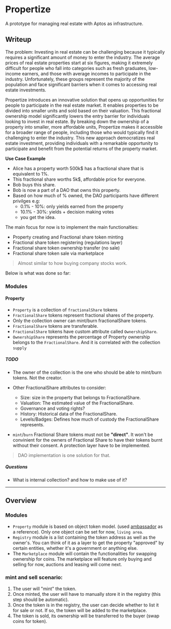 # Propertize

A prototype for managing real estate with Aptos as infrastructure.

## Writeup
The problem: Investing in real estate can be challenging because it typically requires a significant amount of money to enter the industry. The average prices of real estate properties start at six figures, making it extremely difficult for people who fall into categories such as fresh graduates, low-income earners, and those with average incomes to participate in the industry. Unfortunately, these groups represent the majority of the population and face significant barriers when it comes to accessing real estate investments.

Propertize introduces an innovative solution that opens up opportunities for people to participate in the real estate market. It enables properties to be divided into smaller units and sold based on their valuation. This fractional ownership model significantly lowers the entry barrier for individuals looking to invest in real estate. By breaking down the ownership of a property into smaller, more affordable units, Propertize makes it accessible for a broader range of people, including those who would typically find it challenging to enter the industry. This new approach democratizes real estate investment, providing individuals with a remarkable opportunity to participate and benefit from the potential returns of the property market.

**Use Case Example**
- Alice has a property worth 500k$ has a fractional share that is equivalent to 1%. 
- This fractional share worths 5k$, affordable price for everyone.
- Bob buys this share.
- Bob is now a part of a DAO that owns this property.
- Based on how much of % owned, the DAO participants have different privilges e.g:
    - 0.1% - 10%: only yields earned from the property
    - 10.1% - 30%: yields + decision making votes
    - you get the idea.

The main focus for now is to implement the main functionalties:
 - Property creating and Fractional share token minting 
 - Fractional share token registering (regulations layer)
 - Fractional share token ownership transfer (no sale)
 - Fractional share token sale via marketplace

> Almost similar to how buying company stocks work.

Below is what was done so far:
### Modules
#### Property
- `Property` is a collection of `fractionalShare` tokens 
- `FractionalShare` tokens represent fractional shares of the property.
- Only the collection owner can mint/burn fractionalShare tokens.
- `FractionalShare` tokens are transferable.
- `FractionalShare` tokens have custom attribute called `OwnershipShare`.
- `OwnershipShare` represents the percentage of Property ownership 
belongs to the `FractionalShare`. And it is correlated with the collection `supply`

##### TODO
- The owner of the collection is the one who should be able 
to mint/burn tokens. Not the creator. 

- Other FractionalShare attributes to consider:
    - Size: size in the property that belongs to FractionalShare.
    - Valuation: The estimated value of the FractionalShare.
    - Governance and voting rights?
    - History: Historical data of the FractionalShare.
    - Levels/Badges: Defines how much of custody the FractionalShare represents.
- `mint`/`burn` Fractional Share tokens must not be **"direct"**. 
It won't be convinient for the owners of Fractional Share to have their tokens burnt without their consent. A protection layer have to be implemented.
> DAO implementation is one solution for that.

##### Questions
- What is internal collection? and how to make use of it?

-----------------------------------------------------------------

## Overview
### Modules
- `Property` module is based on object token model. (used [ambassador](https://github.com/aptos-labs/aptos-core/tree/main/aptos-move/move-examples/token_objects/ambassador) as a reference). Only one object can be set for now, `living area`.
- `Registry` module is a list containing the token address as well as the owner's. You can think of it as a layer to get the property "approved" by certain entities, whether it's a government or anything else. 
- The `Marketplace` module will contain the functionalities for swapping ownership for coins. The marketplace will feature only buying and selling for now, auctions and leasing will come next.

### mint and sell scenario: 
1. The user will "mint" the token.
2. Once minted, the user will have to manually store it in the registry (this step should be automatic).
3. Once the token is in the registry, the user can decide whether to list it for sale or not. If so, the token will be added to the marketplace.
4. The token is sold, its ownership will be transferred to the buyer (swap coins for token).